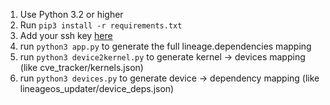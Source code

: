 1. Use Python 3.2 or higher
2. Run `pip3 install -r requirements.txt`
3. Add your ssh key [here](https://github.com/settings/keys)
4. run `python3 app.py` to generate the full lineage.dependencies mapping
5. run `python3 device2kernel.py` to generate kernel -> devices mapping (like cve_tracker/kernels.json)
6. run `python3 devices.py` to generate device -> dependency mapping (like lineageos_updater/device_deps.json)
